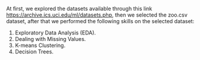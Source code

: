 At first, we explored the datasets available through this link https://archive.ics.uci.edu/ml/datasets.php, then we selected the zoo.csv dataset, after that we performed the following skills on the selected dataset:
<ol>
<li>Exploratory Data Analysis (EDA).</li>
<li>Dealing with Missing Values.</li>
<li>K-means Clustering.</li>
<li>Decision Trees.</li>
</ol>
